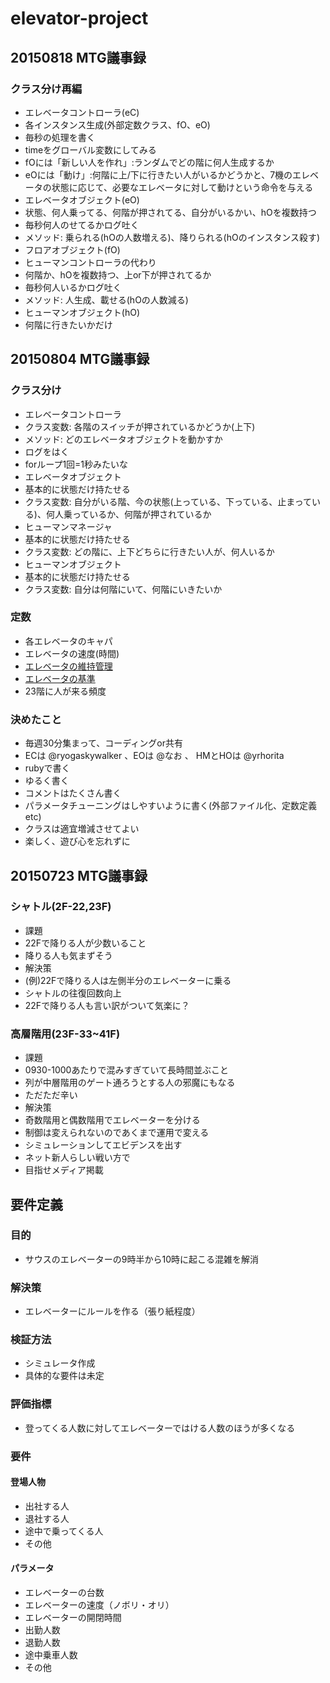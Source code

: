 # elevator-project
## 20150818 MTG議事録
### クラス分け再編
- エレベータコントローラ(eC)
 - 各インスタンス生成(外部定数クラス、fO、eO)
 - 毎秒の処理を書く
 - timeをグローバル変数にしてみる
 - fOには「新しい人を作れ」:ランダムでどの階に何人生成するか
 - eOには「動け」:何階に上/下に行きたい人がいるかどうかと、7機のエレベータの状態に応じて、必要なエレベータに対して動けという命令を与える
- エレベータオブジェクト(eO)
 - 状態、何人乗ってる、何階が押されてる、自分がいるかい、hOを複数持つ
 - 毎秒何人のせてるかログ吐く
 - メソッド: 乗られる(hOの人数増える)、降りられる(hOのインスタンス殺す)
- フロアオブジェクト(fO)
 - ヒューマンコントローラの代わり
 - 何階か、hOを複数持つ、上or下が押されてるか
 - 毎秒何人いるかログ吐く
 - メソッド: 人生成、載せる(hOの人数減る)
- ヒューマンオブジェクト(hO)
 - 何階に行きたいかだけ

## 20150804 MTG議事録
### クラス分け
- エレベータコントローラ
 - クラス変数: 各階のスイッチが押されているかどうか(上下)
 - メソッド: どのエレベータオブジェクトを動かすか
 - ログをはく
 - forループ1回=1秒みたいな
- エレベータオブジェクト
 - 基本的に状態だけ持たせる
 - クラス変数: 自分がいる階、今の状態(上っている、下っている、止まっている)、何人乗っているか、何階が押されているか
- ヒューマンマネージャ
 - 基本的に状態だけ持たせる
 - クラス変数: どの階に、上下どちらに行きたい人が、何人いるか
- ヒューマンオブジェクト
 - 基本的に状態だけ持たせる
 - クラス変数: 自分は何階にいて、何階にいきたいか

### 定数
- 各エレベータのキャパ
- エレベータの速度(時間)
 - [エレベータの維持管理](http://www.hachi-jtk.or.jp/mansion/file/2013_11.pdf)
 - [エレベータの基準](http://www.mitsubishielectric.co.jp/elevator/planning/regulation/pdf/8-2.pdf)
- 23階に人が来る頻度

### 決めたこと
- 毎週30分集まって、コーディングor共有
- ECは @ryogaskywalker 、EOは @なお 、 HMとHOは @yrhorita
- rubyで書く
- ゆるく書く
- コメントはたくさん書く
- パラメータチューニングはしやすいように書く(外部ファイル化、定数定義etc)
- クラスは適宜増減させてよい
- 楽しく、遊び心を忘れずに

## 20150723 MTG議事録
### シャトル(2F-22,23F)
- 課題
 - 22Fで降りる人が少数いること
  - 降りる人も気まずそう
- 解決策
 - (例)22Fで降りる人は左側半分のエレベーターに乗る
  - シャトルの往復回数向上
  - 22Fで降りる人も言い訳がついて気楽に？

### 高層階用(23F-33~41F)
- 課題
 - 0930-1000あたりで混みすぎていて長時間並ぶこと
 - 列が中層階用のゲート通ろうとする人の邪魔にもなる
 - ただただ辛い
- 解決策
 - 奇数階用と偶数階用でエレベーターを分ける
  - 制御は変えられないのであくまで運用で変える
  - シミュレーションしてエビデンスを出す
   - ネット新人らしい戦い方で
   - 目指せメディア掲載

## 要件定義
### 目的
- サウスのエレベーターの9時半から10時に起こる混雑を解消

### 解決策
- エレベーターにルールを作る（張り紙程度）

### 検証方法
- シミュレータ作成
- 具体的な要件は未定

### 評価指標
- 登ってくる人数に対してエレベーターではける人数のほうが多くなる

### 要件
#### 登場人物
- 出社する人
- 退社する人
- 途中で乗ってくる人
- その他

#### パラメータ
- エレベーターの台数
- エレベーターの速度（ノボリ・オリ）
- エレベーターの開閉時間
- 出勤人数
- 退勤人数
- 途中乗車人数
- その他

